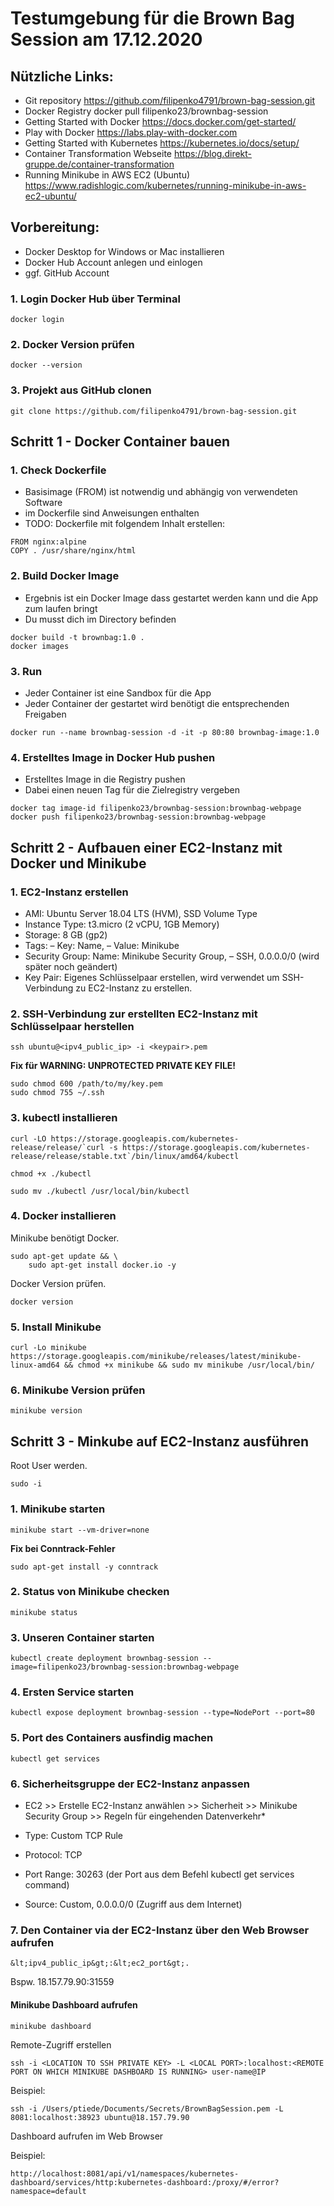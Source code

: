 # Testumgebung für die Brown Bag Session am 17.12.2020

## Nützliche Links:
* Git repository https://github.com/filipenko4791/brown-bag-session.git
* Docker Registry docker pull filipenko23/brownbag-session
* Getting Started with Docker https://docs.docker.com/get-started/
* Play with Docker https://labs.play-with-docker.com
* Getting Started with Kubernetes https://kubernetes.io/docs/setup/
* Container Transformation Webseite https://blog.direkt-gruppe.de/container-transformation
* Running Minikube in AWS EC2 (Ubuntu) https://www.radishlogic.com/kubernetes/running-minikube-in-aws-ec2-ubuntu/

## Vorbereitung: 
* Docker Desktop for Windows or Mac installieren
* Docker Hub Account anlegen und einlogen
* ggf. GitHub Account

### 1. Login Docker Hub über Terminal
```
docker login
```
### 2. Docker  Version prüfen
```
docker --version
```

### 3. Projekt aus GitHub clonen
```
git clone https://github.com/filipenko4791/brown-bag-session.git
```

## Schritt 1 - Docker Container bauen

### 1. Check Dockerfile
* Basisimage (FROM) ist notwendig und abhängig von verwendeten Software
* im Dockerfile sind Anweisungen enthalten
* TODO: Dockerfile mit folgendem Inhalt erstellen:

```
FROM nginx:alpine
COPY . /usr/share/nginx/html
```

### 2. Build Docker Image
* Ergebnis ist ein Docker Image dass gestartet werden kann und die App zum laufen bringt
* Du musst dich im Directory befinden

```
docker build -t brownbag:1.0 . 
docker images
```

### 3. Run
* Jeder Container ist eine Sandbox für die App
* Jeder Container der gestartet  wird benötigt die entsprechenden Freigaben

```
docker run --name brownbag-session -d -it -p 80:80 brownbag-image:1.0
```

### 4. Erstelltes Image in Docker Hub pushen
* Erstelltes Image in die Registry pushen
* Dabei einen neuen Tag für die Zielregistry vergeben

```
docker tag image-id filipenko23/brownbag-session:brownbag-webpage
docker push filipenko23/brownbag-session:brownbag-webpage
```

## Schritt 2 - Aufbauen einer EC2-Instanz mit Docker und Minikube

### 1. EC2-Instanz erstellen
* AMI: Ubuntu Server 18.04 LTS (HVM), SSD Volume Type
* Instance Type: t3.micro (2 vCPU, 1GB Memory)
* Storage: 8 GB (gp2)
* Tags: – Key: Name, – Value: Minikube
* Security Group: Name: Minikube Security Group, – SSH, 0.0.0.0/0 (wird später noch geändert)
* Key Pair: Eigenes Schlüsselpaar erstellen, wird verwendet um SSH-Verbindung zu EC2-Instanz zu erstellen.

### 2. SSH-Verbindung zur erstellten EC2-Instanz mit Schlüsselpaar herstellen

```
ssh ubuntu@<ipv4_public_ip> -i <keypair>.pem
```

**Fix für WARNING: UNPROTECTED PRIVATE KEY FILE!**
```
sudo chmod 600 /path/to/my/key.pem
sudo chmod 755 ~/.ssh
```
 
### 3. kubectl installieren

```
curl -LO https://storage.googleapis.com/kubernetes-release/release/`curl -s https://storage.googleapis.com/kubernetes-release/release/stable.txt`/bin/linux/amd64/kubectl
```
```
chmod +x ./kubectl
```
```
sudo mv ./kubectl /usr/local/bin/kubectl
```

### 4. Docker installieren

Minikube benötigt Docker. 
```
sudo apt-get update && \
    sudo apt-get install docker.io -y
````
Docker Version prüfen.    
```
docker version
```    

### 5. Install Minikube
```
curl -Lo minikube https://storage.googleapis.com/minikube/releases/latest/minikube-linux-amd64 && chmod +x minikube && sudo mv minikube /usr/local/bin/
````
### 6. Minikube Version prüfen
```
minikube version
````

## Schritt 3 - Minkube auf EC2-Instanz ausführen

Root User werden.
```
sudo -i
````

### 1. Minikube starten
```
minikube start --vm-driver=none
```

**Fix bei Conntrack-Fehler**
```
sudo apt-get install -y conntrack
```

### 2. Status von Minikube checken
```
minikube status
````

### 3. Unseren Container starten
```
kubectl create deployment brownbag-session --image=filipenko23/brownbag-session:brownbag-webpage
```
### 4. Ersten Service starten 
```
kubectl expose deployment brownbag-session --type=NodePort --port=80
```

### 5. Port des Containers ausfindig machen
```
kubectl get services
````

### 6. Sicherheitsgruppe der EC2-Instanz anpassen

* EC2 >> Erstelle EC2-Instanz anwählen >> Sicherheit >> Minikube Security Group >> Regeln für eingehenden Datenverkehr*

* Type: Custom TCP Rule
* Protocol: TCP
* Port Range: 30263 (der Port aus dem Befehl kubectl get services command)
* Source: Custom, 0.0.0.0/0 (Zugriff aus dem Internet)

### 7. Den Container via der EC2-Instanz über den Web Browser aufrufen
```
&lt;ipv4_public_ip&gt;:&lt;ec2_port&gt;.
````

Bspw. 18.157.79.90:31559



#### Minikube Dashboard aufrufen
```
minikube dashboard   
````
Remote-Zugriff erstellen
```
ssh -i <LOCATION TO SSH PRIVATE KEY> -L <LOCAL PORT>:localhost:<REMOTE PORT ON WHICH MINIKUBE DASHBOARD IS RUNNING> user-name@IP
```   
    
Beispiel:
```
ssh -i /Users/ptiede/Documents/Secrets/BrownBagSession.pem -L 8081:localhost:38923 ubuntu@18.157.79.90
```
Dashboard aufrufen im Web Browser

Beispiel:
```
http://localhost:8081/api/v1/namespaces/kubernetes-dashboard/services/http:kubernetes-dashboard:/proxy/#/error?namespace=default
```



